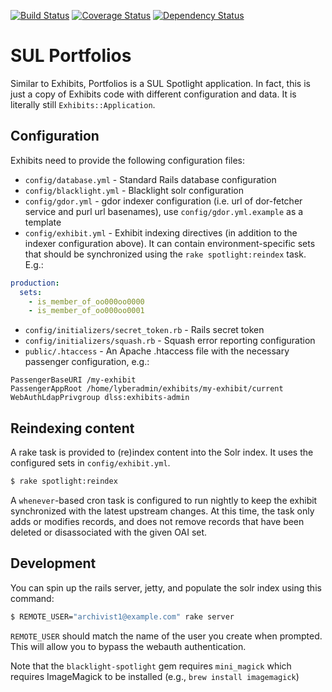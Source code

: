 [![Build Status](https://travis-ci.org/sul-dlss/portfolios.svg)](https://travis-ci.org/sul-dlss/portfolios) [![Coverage Status](https://coveralls.io/repos/sul-dlss/portfolios/badge.svg?branch=master&service=github)](https://coveralls.io/github/sul-dlss/portfolios?branch=master) [![Dependency Status](https://gemnasium.com/sul-dlss/portfolios.svg)](https://gemnasium.com/sul-dlss/portfolios)

# SUL Portfolios

Similar to Exhibits, Portfolios is a SUL Spotlight application. In fact, this is just a copy of Exhibits code with different configuration and data.
It is literally still `Exhibits::Application`.

## Configuration

Exhibits need to provide the following configuration files:

* `config/database.yml` - Standard Rails database configuration
* `config/blacklight.yml` - Blacklight solr configuration
* `config/gdor.yml` - gdor indexer configuration (i.e. url of dor-fetcher service and purl url basenames), use `config/gdor.yml.example` as a template
* `config/exhibit.yml` - Exhibit indexing directives (in addition to the indexer configuration above). It can contain environment-specific sets that should be synchronized using the `rake spotlight:reindex` task. E.g.:
```yaml
production:
  sets:
    - is_member_of_oo000oo0000
    - is_member_of_oo000oo0001
```

* `config/initializers/secret_token.rb` - Rails secret token
* `config/initializers/squash.rb` - Squash error reporting configuration
* `public/.htaccess` - An Apache .htaccess file with the necessary passenger configuration, e.g.:

```
PassengerBaseURI /my-exhibit
PassengerAppRoot /home/lyberadmin/exhibits/my-exhibit/current
WebAuthLdapPrivgroup dlss:exhibits-admin
```

## Reindexing content

A rake task is provided to (re)index content into the Solr index. It uses the configured sets in `config/exhibit.yml`.

```bash
$ rake spotlight:reindex
```

A `whenever`-based cron task is configured to run nightly to keep the exhibit synchronized with the latest upstream changes. At this time, the task only adds or modifies records, and does not remove records that have been deleted or disassociated with the given OAI set.

## Development

You can spin up the rails server, jetty, and populate the solr index using this command:

```bash
$ REMOTE_USER="archivist1@example.com" rake server
```

`REMOTE_USER` should match the name of the user you create when prompted. This will allow you to bypass the webauth authentication.

Note that the `blacklight-spotlight` gem requires `mini_magick` which requires ImageMagick to be installed (e.g., `brew install imagemagick`)

